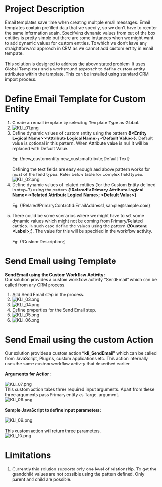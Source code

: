<div class="wikidoc">
<h1>Project Description</h1>
<p>Email templates save time when creating multiple email messages. Email templates contain prefilled data that we specify, so we don&rsquo;t have to reenter the same information again. Specifying dynamic values from out of the box entities is pretty simple
 but there are some instances when we might want to add dynamic values for custom entities. To which we don&rsquo;t have any straightforward approach in CRM as we cannot add custom entity in email template.<br>
<br>
This solution is designed to address the above stated problem. It uses Global Templates and a workaround approach to define custom entity attributes within the template. This can be installed using standard CRM import process.</p>
<h1>Define Email Template for Custom Entity</h1>
<ol>
<li>Create an email template by selecting Template Type as Global. </li><li><img title="KLI_01.png" src="http://download-codeplex.sec.s-msft.com/Download?ProjectName=emailtemplatesforcustomentities&DownloadId=1632388" alt="KLI_01.png">
</li><li>Define dynamic values of custom entity using the pattern <strong>{!&lt;Entity Logical Name&gt;:&lt;Attribute Logical Name&gt;; &lt;Default Value&gt;}</strong>. Default value is optional in this pattern. When Attribute value is null it will be replaced with
 Default Value.<br>
<br>
Eg: {!new_customentity:new_customattribute;Default Text}<br>
<br>
Defining the text fields are easy enough and above pattern works for most of the field types. Refer below table for complex field types.<br>
<img title="KLI_02.png" src="http://download-codeplex.sec.s-msft.com/Download?ProjectName=emailtemplatesforcustomentities&DownloadId=1632389" alt="KLI_02.png">
</li><li>Define dynamic values of related entities (for the Custom Entity defined in step-3) using the pattern
<strong>{!Related!&lt;Primary Attribute Logical Name&gt;:&lt;Related Attribute Logical Name&gt;; &lt;Default Value&gt;}</strong><br>
<br>
Eg: {!Related!PrimaryContactId:EmailAddress1;sample@sample.com}<br>
<br>
</li><li>There could be some scenarios where we might have to set some dynamic values which might not be coming from Primary/Related entities. In such case define the values using the pattern
<strong>{!Custom:&lt;Label&gt;;}</strong>. The value for this will be specified in the workflow activity.<br>
<br>
Eg: {!Custom:Description;} </li></ol>
<h1>Send Email using Template</h1>
<p><strong>Send Email using the Custom Workflow Activity:</strong><br>
Our solution provides a custom workflow activity &ldquo;SendEmail&rdquo; which can be called from any CRM process.</p>
<ol>
<li>Add Send Email step in the process. </li><li><img title="KLI_03.png" src="http://download-codeplex.sec.s-msft.com/Download?ProjectName=emailtemplatesforcustomentities&DownloadId=1632402" alt="KLI_03.png">
</li><li><img title="KLI_04.png" src="http://download-codeplex.sec.s-msft.com/Download?ProjectName=emailtemplatesforcustomentities&DownloadId=1632403" alt="KLI_04.png">
</li><li>Define properties for the Send Email step. </li><li><img title="KLI_05.png" src="http://download-codeplex.sec.s-msft.com/Download?ProjectName=emailtemplatesforcustomentities&DownloadId=1632392" alt="KLI_05.png">
</li><li><img title="KLI_06.png" src="http://download-codeplex.sec.s-msft.com/Download?ProjectName=emailtemplatesforcustomentities&DownloadId=1632393" alt="KLI_06.png">
</li></ol>
<h1>Send Email using the custom Action</h1>
<p>Our solution provides a custom action <strong>&ldquo;kli_SendEmail&rdquo;</strong> which can be called from JavaScript, Plugins, custom applications etc. This action internally uses the same custom workflow activity that described earlier.<br>
<br>
<strong>Arguments for Action:</strong><br>
<br>
<img title="KLI_07.png" src="http://download-codeplex.sec.s-msft.com/Download?ProjectName=emailtemplatesforcustomentities&DownloadId=1632394" alt="KLI_07.png"><br>
This custom action takes three required input arguments. Apart from these three arguments pass Primary entity as Target argument.<br>
<img title="KLI_08.png" src="http://download-codeplex.sec.s-msft.com/Download?ProjectName=emailtemplatesforcustomentities&DownloadId=1632395" alt="KLI_08.png"><br>
<br>
<strong>Sample JavaScript to define input parameters:</strong><br>
<br>
<img title="KLI_09.png" src="http://download-codeplex.sec.s-msft.com/Download?ProjectName=emailtemplatesforcustomentities&DownloadId=1632396" alt="KLI_09.png"><br>
<br>
This custom action will return three parameters.<br>
<img title="KLI_10.png" src="http://download-codeplex.sec.s-msft.com/Download?ProjectName=emailtemplatesforcustomentities&DownloadId=1632397" alt="KLI_10.png"></p>
<h1>Limitations</h1>
<ol>
<li>Currently this solution supports only one level of relationship. To get the grandchild values are not possible using the pattern defined. Only parent and child are possible.
</li></ol>
<p><br>
<br>
<br>
</p>
</div><div class="ClearBoth"></div>
